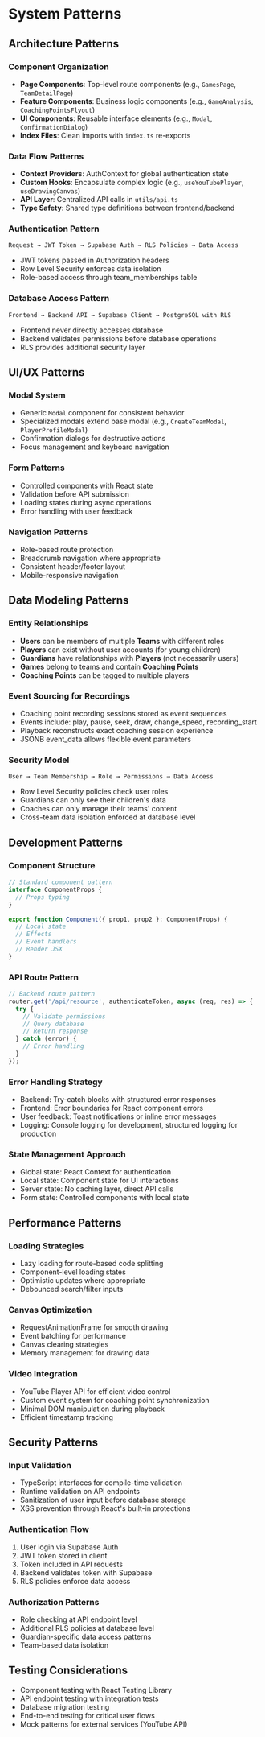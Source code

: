 # System Patterns

## Architecture Patterns

### Component Organization
- **Page Components**: Top-level route components (e.g., `GamesPage`, `TeamDetailPage`)
- **Feature Components**: Business logic components (e.g., `GameAnalysis`, `CoachingPointsFlyout`)
- **UI Components**: Reusable interface elements (e.g., `Modal`, `ConfirmationDialog`)
- **Index Files**: Clean imports with `index.ts` re-exports

### Data Flow Patterns
- **Context Providers**: AuthContext for global authentication state
- **Custom Hooks**: Encapsulate complex logic (e.g., `useYouTubePlayer`, `useDrawingCanvas`)
- **API Layer**: Centralized API calls in `utils/api.ts`
- **Type Safety**: Shared type definitions between frontend/backend

### Authentication Pattern
```
Request → JWT Token → Supabase Auth → RLS Policies → Data Access
```
- JWT tokens passed in Authorization headers
- Row Level Security enforces data isolation
- Role-based access through team_memberships table

### Database Access Pattern
```
Frontend → Backend API → Supabase Client → PostgreSQL with RLS
```
- Frontend never directly accesses database
- Backend validates permissions before database operations
- RLS provides additional security layer

## UI/UX Patterns

### Modal System
- Generic `Modal` component for consistent behavior
- Specialized modals extend base modal (e.g., `CreateTeamModal`, `PlayerProfileModal`)
- Confirmation dialogs for destructive actions
- Focus management and keyboard navigation

### Form Patterns
- Controlled components with React state
- Validation before API submission
- Loading states during async operations
- Error handling with user feedback

### Navigation Patterns
- Role-based route protection
- Breadcrumb navigation where appropriate
- Consistent header/footer layout
- Mobile-responsive navigation

## Data Modeling Patterns

### Entity Relationships
- **Users** can be members of multiple **Teams** with different roles
- **Players** can exist without user accounts (for young children)
- **Guardians** have relationships with **Players** (not necessarily users)
- **Games** belong to teams and contain **Coaching Points**
- **Coaching Points** can be tagged to multiple players

### Event Sourcing for Recordings
- Coaching point recording sessions stored as event sequences
- Events include: play, pause, seek, draw, change_speed, recording_start
- Playback reconstructs exact coaching session experience
- JSONB event_data allows flexible event parameters

### Security Model
```
User → Team Membership → Role → Permissions → Data Access
```
- Row Level Security policies check user roles
- Guardians can only see their children's data
- Coaches can only manage their teams' content
- Cross-team data isolation enforced at database level

## Development Patterns

### Component Structure
```typescript
// Standard component pattern
interface ComponentProps {
  // Props typing
}

export function Component({ prop1, prop2 }: ComponentProps) {
  // Local state
  // Effects
  // Event handlers
  // Render JSX
}
```

### API Route Pattern
```typescript
// Backend route pattern
router.get('/api/resource', authenticateToken, async (req, res) => {
  try {
    // Validate permissions
    // Query database
    // Return response
  } catch (error) {
    // Error handling
  }
});
```

### Error Handling Strategy
- Backend: Try-catch blocks with structured error responses
- Frontend: Error boundaries for React component errors
- User feedback: Toast notifications or inline error messages
- Logging: Console logging for development, structured logging for production

### State Management Approach
- Global state: React Context for authentication
- Local state: Component state for UI interactions
- Server state: No caching layer, direct API calls
- Form state: Controlled components with local state

## Performance Patterns

### Loading Strategies
- Lazy loading for route-based code splitting
- Component-level loading states
- Optimistic updates where appropriate
- Debounced search/filter inputs

### Canvas Optimization
- RequestAnimationFrame for smooth drawing
- Event batching for performance
- Canvas clearing strategies
- Memory management for drawing data

### Video Integration
- YouTube Player API for efficient video control
- Custom event system for coaching point synchronization
- Minimal DOM manipulation during playback
- Efficient timestamp tracking

## Security Patterns

### Input Validation
- TypeScript interfaces for compile-time validation
- Runtime validation on API endpoints
- Sanitization of user input before database storage
- XSS prevention through React's built-in protections

### Authentication Flow
1. User login via Supabase Auth
2. JWT token stored in client
3. Token included in API requests
4. Backend validates token with Supabase
5. RLS policies enforce data access

### Authorization Patterns
- Role checking at API endpoint level
- Additional RLS policies at database level
- Guardian-specific data access patterns
- Team-based data isolation

## Testing Considerations
- Component testing with React Testing Library
- API endpoint testing with integration tests
- Database migration testing
- End-to-end testing for critical user flows
- Mock patterns for external services (YouTube API)
